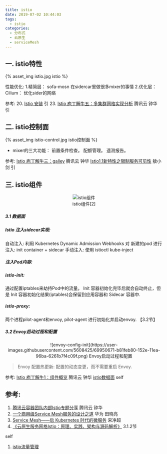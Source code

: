 ```yaml
---
title: istio
date: 2019-07-02 10:44:03
tags:
  - istio
categories: 
  - 分布式
  - 云原生
  - serviceMesh  
---
```


<p></p>
<!-- more -->

## 一. istio特性
{% asset_img  istio.jpg  istio %}

性能优化:
1.精简层：  sofa-mosn 在sidercar里做很多mixer的事情
2.优化层：  Cilium： 优化sider的网络

参考:
20. [Istio 安装](https://jimmysong.io/istio-handbook/setup/istio-installation.html)  引
23. [Istio 庖丁解牛五：多集群网格实现分析](https://mp.weixin.qq.com/s/fSklull_8OfpdCtdwbXx9A)  腾讯云 钟华 引

## 二. istio控制面
{% asset_img  istio-control.jpg  istio控制面 %}

+ mixer的三大功能：
前置条件检查。 
配额管理。 
遥测报告。 

参考:
[Istio 庖丁解牛三：galley](https://mp.weixin.qq.com/s/BMVCeiA2aqASbLqyhPomWA)  腾讯云 钟华
[Istio1.1新特性之限制服务可见性](http://www.servicemesher.com/blog/istio-service-visibility/)  敖小剑 引

## 三. istio组件
<div style="text-align: center;">

![istio组件](https://user-images.githubusercontent.com/5608425/64623495-a3debd80-d41b-11e9-9599-c8c25a7153b9.jpg)  
istio组件[2]
</div>

##### 3.1 数据面
##### Istio 注入sidecar实现:
自动注入: 利用 Kubernetes Dynamic Admission Webhooks 对 新建的pod 进行注入: init container + sidecar
手动注入: 使用 istioctl kube-inject

##### 注入Pod内容:
##### istio-init: 
   通过配置iptables来劫持Pod中的流量。
   Init 容器初始化完毕后就会自动终止，但是 Init 容器初始化结果(iptables)会保留到应用容器和 Sidecar 容器中.
##### istio-proxy: 
   两个进程pilot-agent和envoy, pilot-agent 进行初始化并启动envoy. 【3.2节】

##### 3.2 Envoy启动过程和配置
<div style="text-align: center;">
![envoy-config-init](https://user-images.githubusercontent.com/5608425/69950671-b81feb80-152e-11ea-96ba-6261b7f4c09f.png)
Envoy启动过程和配置
</div>

> Envoy 配置热更新: 配置的动态变更，而不需要重启 Envoy.

参考:
[Istio 庖丁解牛1：组件概览](https://mp.weixin.qq.com/s/VwqxrZsVmn4a5PcVckaLxA)  腾讯云 钟华
[istio数据面](../../../../2019/11/21/istioDataplane/) self

## 参考:
1. [腾讯云容器团队内部Istio专题分享](https://mp.weixin.qq.com/s/NjMncH84uEl_PywOFFMlFA) 腾讯云 钟华
2. [一个商用级Service Mesh服务的设计之道](http://www.servicemesher.com/blog/the-desigin-patterns-for-a-commercial-service-mesh/) 华为 田晓亮
3. [Service Mesh——后 Kubernetes 时代的微服务](http://www.servicemesher.com/blog/service-mesh-the-microservices-in-post-kubernetes-era/) 宋净超 
4. [《云原生服务网格Istio：原理、实践、架构与源码解析》](https://item.jd.com/12538407.html) 3.1.2节

self
1. [istio流量管理](../../../../2019/11/21/istioTrafficManagement/)